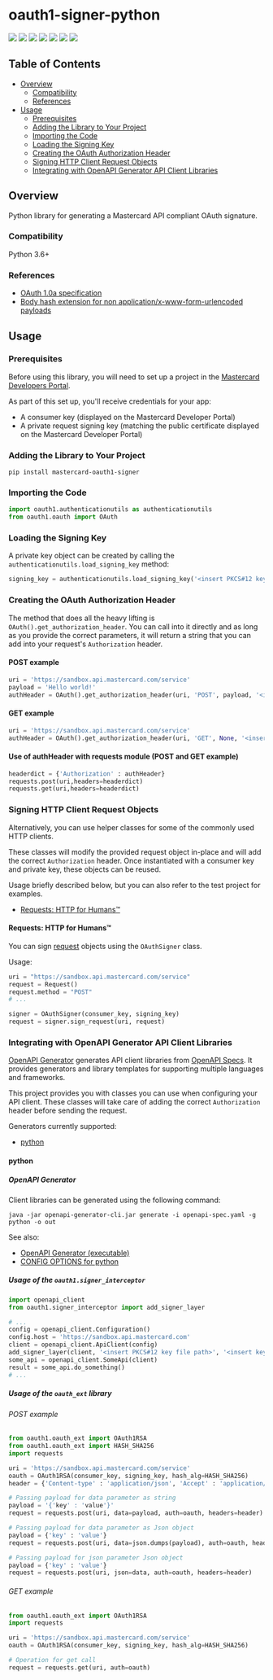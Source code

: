 # oauth1-signer-python

[![](https://github.com/Mastercard/oauth1-signer-python/workflows/Build%20&%20Test/badge.svg)](https://github.com/Mastercard/oauth1-signer-python/actions?query=workflow%3A%22Build+%26+Test%22)
[![](https://sonarcloud.io/api/project_badges/measure?project=Mastercard_oauth1-signer-python&metric=alert_status)](https://sonarcloud.io/dashboard?id=Mastercard_oauth1-signer-python)
[![](https://sonarcloud.io/api/project_badges/measure?project=Mastercard_oauth1-signer-python&metric=coverage)](https://sonarcloud.io/dashboard?id=Mastercard_oauth1-signer-python)
[![](https://sonarcloud.io/api/project_badges/measure?project=Mastercard_oauth1-signer-python&metric=vulnerabilities)](https://sonarcloud.io/dashboard?id=Mastercard_oauth1-signer-python)
[![](https://github.com/Mastercard/oauth1-signer-python/workflows/broken%20links%3F/badge.svg)](https://github.com/Mastercard/oauth1-signer-python/actions?query=workflow%3A%22broken+links%3F%22)
[![](https://img.shields.io/pypi/v/mastercard-oauth1-signer.svg?style=flat&color=blue)](https://pypi.org/project/mastercard-oauth1-signer)
[![](https://img.shields.io/badge/license-MIT-yellow.svg)](https://github.com/Mastercard/oauth1-signer-python/blob/master/LICENSE)


## Table of Contents
- [Overview](#overview)
  * [Compatibility](#compatibility)
  * [References](#references)
- [Usage](#usage)
  * [Prerequisites](#prerequisites)
  * [Adding the Library to Your Project](#adding-the-library-to-your-project)
  * [Importing the Code](#importing-the-code)
  * [Loading the Signing Key](#loading-the-signing-key) 
  * [Creating the OAuth Authorization Header](#creating-the-oauth-authorization-header)
  * [Signing HTTP Client Request Objects](#signing-http-client-request-objects)
  * [Integrating with OpenAPI Generator API Client Libraries](#integrating-with-openapi-generator-api-client-libraries)

## Overview <a name="overview"></a>
Python library for generating a Mastercard API compliant OAuth signature.

### Compatibility <a name="compatibility"></a>
Python 3.6+

### References <a name="references"></a>
* [OAuth 1.0a specification](https://tools.ietf.org/html/rfc5849)
* [Body hash extension for non application/x-www-form-urlencoded payloads](https://tools.ietf.org/id/draft-eaton-oauth-bodyhash-00.html)

## Usage <a name="usage"></a>
### Prerequisites <a name="prerequisites"></a>
Before using this library, you will need to set up a project in the [Mastercard Developers Portal](https://developer.mastercard.com). 

As part of this set up, you'll receive credentials for your app:
* A consumer key (displayed on the Mastercard Developer Portal)
* A private request signing key (matching the public certificate displayed on the Mastercard Developer Portal)

### Adding the Library to Your Project <a name="adding-the-library-to-your-project"></a>

```
pip install mastercard-oauth1-signer
```
### Importing the Code <a name="importing-the-code"></a>

``` python
import oauth1.authenticationutils as authenticationutils
from oauth1.oauth import OAuth
```
### Loading the Signing Key <a name="loading-the-signing-key"></a>

A private key object can be created by calling the `authenticationutils.load_signing_key` method:
``` python
signing_key = authenticationutils.load_signing_key('<insert PKCS#12 key file path>', '<insert key password>')
```

### Creating the OAuth Authorization Header <a name="creating-the-oauth-authorization-header"></a>
The method that does all the heavy lifting is `OAuth().get_authorization_header`. You can call into it directly and as long as you provide the correct parameters, it will return a string that you can add into your request's `Authorization` header.

#### POST example

```python
uri = 'https://sandbox.api.mastercard.com/service'
payload = 'Hello world!'
authHeader = OAuth().get_authorization_header(uri, 'POST', payload, '<insert consumer key>', signing_key)
```

#### GET example
```python
uri = 'https://sandbox.api.mastercard.com/service'
authHeader = OAuth().get_authorization_header(uri, 'GET', None, '<insert consumer key>', signing_key)
```

#### Use of authHeader with requests module (POST and GET example)
```python
headerdict = {'Authorization' : authHeader}
requests.post(uri,headers=headerdict)
requests.get(uri,headers=headerdict)
```

### Signing HTTP Client Request Objects <a name="signing-http-client-request-objects"></a>

Alternatively, you can use helper classes for some of the commonly used HTTP clients.

These classes will modify the provided request object in-place and will add the correct `Authorization` header. Once instantiated with a consumer key and private key, these objects can be reused. 

Usage briefly described below, but you can also refer to the test project for examples. 

+ [Requests: HTTP for Humans™](#requests)

#### Requests: HTTP for Humans™ <a name="requests"></a>

You can sign [request](https://2.python-requests.org/en/v1.0.0/user/quickstart/#make-a-request) objects using the `OAuthSigner` class. 

Usage:
```python
uri = "https://sandbox.api.mastercard.com/service"
request = Request()
request.method = "POST"
# ...

signer = OAuthSigner(consumer_key, signing_key)
request = signer.sign_request(uri, request)
```

### Integrating with OpenAPI Generator API Client Libraries <a name="integrating-with-openapi-generator-api-client-libraries"></a>

[OpenAPI Generator](https://github.com/OpenAPITools/openapi-generator) generates API client libraries from [OpenAPI Specs](https://github.com/OAI/OpenAPI-Specification). 
It provides generators and library templates for supporting multiple languages and frameworks.

This project provides you with classes you can use when configuring your API client. These classes will take care of adding the correct `Authorization` header before sending the request.

Generators currently supported:
+ [python](#python)

#### python <a name="python"></a>

##### OpenAPI Generator

Client libraries can be generated using the following command:
```shell
java -jar openapi-generator-cli.jar generate -i openapi-spec.yaml -g python -o out
```
See also: 
* [OpenAPI Generator (executable)](https://mvnrepository.com/artifact/org.openapitools/openapi-generator-cli)
* [CONFIG OPTIONS for python](https://github.com/OpenAPITools/openapi-generator/blob/master/docs/generators/python.md)

##### Usage of the `oauth1.signer_interceptor`

```python
import openapi_client
from oauth1.signer_interceptor import add_signer_layer

# ...
config = openapi_client.Configuration()
config.host = 'https://sandbox.api.mastercard.com'
client = openapi_client.ApiClient(config)
add_signer_layer(client, '<insert PKCS#12 key file path>', '<insert key password>', '<insert consumer key>')
some_api = openapi_client.SomeApi(client)
result = some_api.do_something()
# ...
```

##### Usage of the `oauth_ext` library

###### POST example

```python
from oauth1.oauth_ext import OAuth1RSA
from oauth1.oauth_ext import HASH_SHA256
import requests

uri = 'https://sandbox.api.mastercard.com/service'
oauth = OAuth1RSA(consumer_key, signing_key, hash_alg=HASH_SHA256)
header = {'Content-type' : 'application/json', 'Accept' : 'application/json'}

# Passing payload for data parameter as string
payload = '{'key' : 'value'}'
request = requests.post(uri, data=payload, auth=oauth, headers=header)

# Passing payload for data parameter as Json object
payload = {'key' : 'value'}
request = requests.post(uri, data=json.dumps(payload), auth=oauth, headers=header)

# Passing payload for json parameter Json object
payload = {'key' : 'value'}
request = requests.post(uri, json=data, auth=oauth, headers=header)
```

###### GET example

```python
from oauth1.oauth_ext import OAuth1RSA
import requests

uri = 'https://sandbox.api.mastercard.com/service'
oauth = OAuth1RSA(consumer_key, signing_key, hash_alg=HASH_SHA256)

# Operation for get call
request = requests.get(uri, auth=oauth)
```
